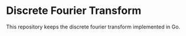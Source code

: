 # Discrete Fourier Transform
This repository keeps the discrete fourier transform implemented in Go.  
